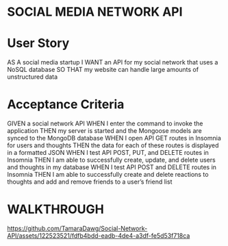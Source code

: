 # SOCIAL MEDIA NETWORK API 

# User Story
AS A social media startup
I WANT an API for my social network that uses a NoSQL database
SO THAT my website can handle large amounts of unstructured data
 # Acceptance Criteria
GIVEN a social network API
WHEN I enter the command to invoke the application
THEN my server is started and the Mongoose models are synced to the MongoDB database
WHEN I open API GET routes in Insomnia for users and thoughts
THEN the data for each of these routes is displayed in a formatted JSON
WHEN I test API POST, PUT, and DELETE routes in Insomnia
THEN I am able to successfully create, update, and delete users and thoughts in my database
WHEN I test API POST and DELETE routes in Insomnia
THEN I am able to successfully create and delete reactions to thoughts and add and remove friends to a user’s friend list

# WALKTHROUGH

https://github.com/TamaraDawg/Social-Network-API/assets/122523521/fdfb4bdd-eadb-4de4-a3df-fe5d53f718ca


